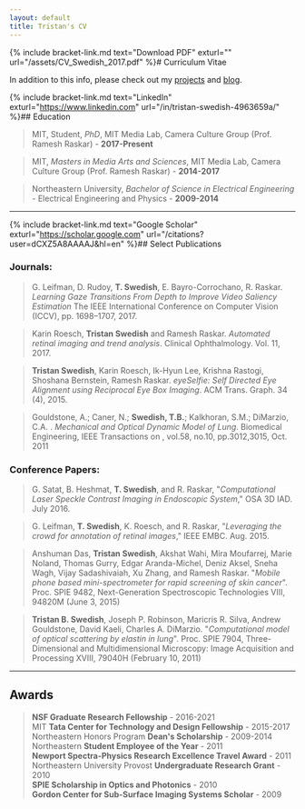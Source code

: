 ```yaml
---
layout: default
title: Tristan's CV
---
```


{% include bracket-link.md text="Download PDF" exturl="" url="/assets/CV_Swedish_2017.pdf" %}# Curriculum Vitae

In addition to this info, please check out my [projects]({{site.url}}/projects/) and [blog]({{site.url}}/blog/).

{% include bracket-link.md text="LinkedIn" exturl="https://www.linkedin.com" url="/in/tristan-swedish-4963659a/" %}## Education

> MIT, Student, *PhD*, MIT Media Lab, Camera Culture Group (Prof. Ramesh Raskar) - **2017-Present**

> MIT, *Masters in Media Arts and Sciences*, MIT Media Lab, Camera Culture Group (Prof. Ramesh Raskar) - **2014-2017**

> Northeastern University, *Bachelor of Science in Electrical Engineering* - Electrical Engineering and Physics - **2009-2014**

---

{% include bracket-link.md text="Google Scholar" exturl="https://scholar.google.com" url="/citations?user=dCXZ5A8AAAAJ&hl=en" %}## Select Publications

### Journals:

> G. Leifman, D. Rudoy, **T. Swedish**, E. Bayro-Corrochano, R. Raskar. *Learning Gaze Transitions From
Depth to Improve Video Saliency Estimation* The IEEE International Conference on Computer Vision
(ICCV), pp. 1698–1707, 2017.

> Karin Roesch, **Tristan Swedish** and Ramesh Raskar. *Automated retinal imaging and trend analysis*. Clinical Ophthalmology. Vol. 11, 2017.

> **Tristan Swedish**, Karin Roesch, Ik-Hyun Lee, Krishna Rastogi, Shoshana Bernstein, Ramesh Raskar. *eyeSelfie: Self Directed Eye Alignment using Reciprocal Eye Box Imaging*. ACM Trans. Graph. 34 (4), 2015.

> Gouldstone, A.; Caner, N.; **Swedish, T.B.**; Kalkhoran, S.M.; DiMarzio, C.A. . *Mechanical and Optical Dynamic Model of Lung*. Biomedical Engineering, IEEE Transactions on , vol.58, no.10, pp.3012,3015, Oct. 2011

### Conference Papers:

> G. Satat, B. Heshmat, **T. Swedish**, and R. Raskar, "*Computational Laser Speckle Contrast Imaging in Endoscopic System*," OSA 3D IAD. July 2016.

> G. Leifman, **T. Swedish**, K. Roesch, and R. Raskar, "*Leveraging the crowd for annotation of retinal images*," IEEE EMBC. Aug. 2015.

> Anshuman Das, **Tristan Swedish**, Akshat Wahi, Mira Moufarrej, Marie Noland, Thomas Gurry, Edgar Aranda-Michel, Deniz Aksel, Sneha Wagh, Vijay Sadashivaiah, Xu Zhang, and Ramesh Raskar. "*Mobile phone based mini-spectrometer for rapid screening of skin cancer*". Proc. SPIE 9482, Next-Generation Spectroscopic Technologies VIII, 94820M (June 3, 2015)

> **Tristan B. Swedish**, Joseph P. Robinson, Maricris R. Silva, Andrew Gouldstone, David Kaeli, Charles A. DiMarzio. "*Computational model of optical scattering by elastin in lung*". Proc. SPIE 7904, Three-Dimensional and Multidimensional Microscopy: Image Acquisition and Processing XVIII, 79040H (February 10, 2011)

---

## Awards
> **NSF Graduate Research Fellowship** - 2016-2021  
> MIT **Tata Center for Technology and Design Fellowship** - 2015-2017  
> Northeastern Honors Program **Dean's Scholarship** - 2009-2014  
> Northeastern **Student Employee of the Year** - 2011  
> **Newport Spectra-Physics Research Excellence Travel Award** - 2011  
> Northeastern University Provost **Undergraduate Research Grant** - 2010  
> **SPIE Scholarship in Optics and Photonics** - 2010  
> **Gordon Center for Sub-Surface Imaging Systems Scholar** - 2009  
